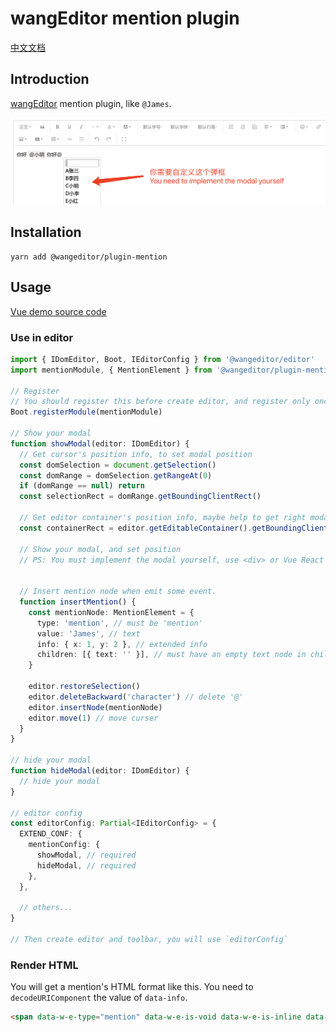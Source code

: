 # wangEditor mention plugin

[中文文档](./README.md)

## Introduction

[wangEditor](https://www.wangeditor.com/en/) mention plugin, like `@James`.

![](./_img/demo.png)

## Installation

```shell
yarn add @wangeditor/plugin-mention
```

## Usage

[Vue demo source code](https://github.com/wangfupeng1988/vue2-wangeditor-demo/blob/master/src/components/MyEditorWithMention.vue)

### Use in editor

```ts
import { IDomEditor, Boot, IEditorConfig } from '@wangeditor/editor'
import mentionModule, { MentionElement } from '@wangeditor/plugin-mention'

// Register
// You should register this before create editor, and register only once (not repeatedly).
Boot.registerModule(mentionModule)

// Show your modal
function showModal(editor: IDomEditor) {
  // Get cursor's position info, to set modal position
  const domSelection = document.getSelection()
  const domRange = domSelection.getRangeAt(0)
  if (domRange == null) return
  const selectionRect = domRange.getBoundingClientRect()

  // Get editor container's position info, maybe help to get right modal position
  const containerRect = editor.getEditableContainer().getBoundingClientRect()

  // Show your modal, and set position
  // PS: You must implement the modal yourself, use <div> or Vue React component


  // Insert mention node when emit some event.
  function insertMention() {
    const mentionNode: MentionElement = {
      type: 'mention', // must be 'mention'
      value: 'James', // text
      info: { x: 1, y: 2 }, // extended info
      children: [{ text: '' }], // must have an empty text node in children
    }

    editor.restoreSelection()
    editor.deleteBackward('character') // delete '@'
    editor.insertNode(mentionNode)
    editor.move(1) // move curser
  }
}

// hide your modal
function hideModal(editor: IDomEditor) {
  // hide your modal
}

// editor config
const editorConfig: Partial<IEditorConfig> = {
  EXTEND_CONF: {
    mentionConfig: {
      showModal, // required
      hideModal, // required
    },
  },

  // others...
}

// Then create editor and toolbar, you will use `editorConfig`
```

### Render HTML

You will get a mention's HTML format like this. You need to `decodeURIComponent` the value of `data-info`.

```html
<span data-w-e-type="mention" data-w-e-is-void data-w-e-is-inline data-value="James" data-info="%7B%22x%22%3A10%7D">@James</span>
```


